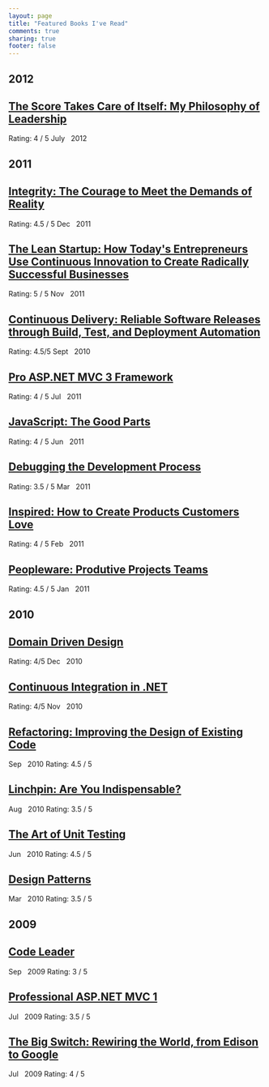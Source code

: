 ```yaml
---
layout: page
title: "Featured Books I've Read"
comments: true
sharing: true
footer: false
---
```


<div id="blog-archives">
	<h2>2012</h2>
	<article>
  		<h1><a href="http://www.amazon.com/The-Score-Takes-Care-Itself/dp/1591843472/" target="_blank">The Score Takes Care of Itself: My Philosophy of Leadership</a></h1>
		<rating>Rating: 4 / 5</rating>
		<time datetime="2012-07-01T00:00:00-00:00" pubdate><span class='month'>July</span> <span class='day'>&nbsp;</span> <span class='year'>2012</span></time>
	</article>
	<h2>2011</h2>
	<article>
  		<h1><a href="http://www.amazon.com/Integrity-Courage-Meet-Demands-Reality/dp/006084969X/" target="_blank">Integrity: The Courage to Meet the Demands of Reality</a></h1>
		<rating>Rating: 4.5 / 5</rating>
		<time datetime="2011-12-01T00:00:00-00:00" pubdate><span class='month'>Dec</span> <span class='day'>&nbsp;</span> <span class='year'>2011</span></time>
	</article>
	<article>
  		<h1><a href="http://www.amazon.com/Lean-Startup-Entrepreneurs-Continuous-Innovation/dp/0307887898/" target="_blank"><strong>The Lean Startup: How Today's Entrepreneurs Use Continuous Innovation to Create Radically Successful Businesses</strong></a></h1>
		<rating>Rating: 5 / 5</rating>
		<time datetime="2011-11-01T00:00:00-00:00" pubdate><span class='month'>Nov</span> <span class='day'>&nbsp;</span> <span class='year'>2011</span></time>
	</article>
	<article>
		<h1><a href="http://www.amazon.com/Continuous-Delivery-Deployment-Automation-Addison-Wesley/dp/0321601912" target="_blank"><strong>Continuous Delivery: Reliable Software Releases through Build, Test, and Deployment Automation</strong></a></h1>
		<rating>Rating: 4.5/5</rating>
		<time datetime="2011-09-01T00:00:00-00:00" pubdate><span class='month'>Sept</span> <span class='day'>&nbsp;</span> <span class='year'>2010</span></time>
	</article>
	<article>
  		<h1><a href="http://www.amazon.com/gp/product/1430234040/" target="_blank">Pro ASP.NET MVC 3 Framework</a></h1>
		<rating>Rating: 4 / 5</rating>
		<time datetime="2011-07-01T00:00:00-00:00" pubdate><span class='month'>Jul</span> <span class='day'>&nbsp;</span> <span class='year'>2011</span></time>
	</article>
	<article>
  		<h1><a href="https://www.amazon.com/gp/product/B0026OR2ZY/" target="_blank">JavaScript: The Good Parts</a></h1>
		<rating>Rating: 4 / 5</rating>
		<time datetime="2011-06-01T00:00:00-00:00" pubdate><span class='month'>Jun</span> <span class='day'>&nbsp;</span> <span class='year'>2011</span></time>
	</article>
	<article>
  		<h1><a href="http://www.amazon.com/Debugging-Development-Process-Practical-Strategies/dp/B00005R08G/" target="_blank">Debugging the Development Process</a></h1>
		<rating>Rating: 3.5 / 5</rating>
		<time datetime="2011-03-01T00:00:00-00:00" pubdate><span class='month'>Mar</span> <span class='day'>&nbsp;</span> <span class='year'>2011</span></time>
	</article>
	<article>
  		<h1><a href="http://www.amazon.com/gp/product/B001AQ95UY/" target="_blank">Inspired: How to Create Products Customers Love</a></h1>
		<rating>Rating: 4 / 5</rating>
		<time datetime="2011-02-01T00:00:00-00:00" pubdate><span class='month'>Feb</span> <span class='day'>&nbsp;</span> <span class='year'>2011</span></time>
	</article>
	<article>
  		<h1><a href="http://www.amazon.com/Peopleware-Productive-Projects-Teams-Second/dp/0932633439" target="_blank"><strong>Peopleware: Produtive Projects Teams</strong></a></h1>
		<rating>Rating: 4.5 / 5</rating>
		<time datetime="2011-01-01T00:00:00-00:00" pubdate><span class='month'>Jan</span> <span class='day'>&nbsp;</span> <span class='year'>2011</span></time>
	</article>
	<h2>2010</h2>
	<article>
		<h1><a href="http://www.amazon.com/Domain-Driven-Design-Tackling-Complexity-Software/dp/0321125215/" target="_blank"><strong>Domain Driven Design</strong></a></h1>
		<rating>Rating: 4/5</rating>
		<time datetime="2010-12-01T00:00:00-00:00" pubdate><span class='month'>Dec</span> <span class='day'>&nbsp;</span> <span class='year'>2010</span></time>
	</article>
	<article>
		<h1><a href="http://www.amazon.com/Continuous-Integration-NET-Marcin-Kawalerowicz/dp/1935182552/">Continuous Integration in .NET</a></h1>
		<rating>Rating: 4/5</rating>
		<time datetime="2011-10-01T00:00:00-00:00" pubdate><span class='month'>Nov</span> <span class='day'>&nbsp;</span> <span class='year'>2010</span></time>
	</article>
  	<article>
		<h1><a href="http://www.amazon.com/Refactoring-Improving-Design-Existing-Code/dp/0201485672/" target="_blank">Refactoring: Improving the Design of Existing Code</a></h1>
		<time datetime="2010-09-01T00:00:00-00:00" pubdate><span class='month'>Sep</span> <span class='day'>&nbsp;</span> <span class='year'>2010</span></time>
		<rating>Rating: 4.5 / 5</rating>
	</article>
	<article>
		<h1><a href="http://www.amazon.com/Linchpin-Are-Indispensable-Seth-Godin/dp/1591843162/" target="_blank">Linchpin: Are You Indispensable?</a></h1>
		<time datetime="2010-08-01T00:00:00-00:00" pubdate><span class='month'>Aug</span> <span class='day'>&nbsp;</span> <span class='year'>2010</span></time>
		<rating>Rating: 3.5 / 5</rating>
	</article>
	<article>
		<h1><a href="http://www.amazon.com/gp/product/1933988274" target="_blank"><strong>The Art of Unit Testing</strong></a></h1>
		<time datetime="2010-06-01T00:00:00-00:00" pubdate><span class='month'>Jun</span> <span class='day'>&nbsp;</span> <span class='year'>2010</span></time>
		<rating>Rating: 4.5 / 5</rating>
	</article>
	<article>
		<h1><a href="http://www.amazon.com/gp/product/1598220314" target="_blank">Design Patterns</a></h1>
		<time datetime="2010-03-01T00:00:00-00:00" pubdate><span class='month'>Mar</span> <span class='day'>&nbsp;</span> <span class='year'>2010</span></time>
		<rating>Rating: 3.5 / 5</rating>
	</article>
	<h2>2009</h2>
	<article>
		<h1><a href="http://www.amazon.com/gp/product/0470259248/" target="_blank">Code Leader</a></h1>
		<time datetime="2009-09-01T00:00:00-00:00" pubdate><span class='month'>Sep</span> <span class='day'>&nbsp;</span> <span class='year'>2009</span></time>
		<rating>Rating: 3 / 5</rating>
	</article>
	<article>
		<h1><a href="http://www.amazon.com/gp/product/0470384611" target="_blank">Professional ASP.NET MVC 1</a></h1>
		<time datetime="2009-07-01T00:00:00-00:00" pubdate><span class='month'>Jul</span> <span class='day'>&nbsp;</span> <span class='year'>2009</span></time>
		<rating>Rating: 3.5 / 5</rating>
	</article>
	<article>
		<h1><a href="http://www.amazon.com/gp/product/0393333949/" target="_blank">The Big Switch: Rewiring the World, from Edison to Google</a></h1>
		<time datetime="2009-07-01T00:00:00-00:00" pubdate><span class='month'>Jul</span> <span class='day'>&nbsp;</span> <span class='year'>2009</span></time>
		<rating>Rating: 4 / 5</rating>
	</article>
</div>
